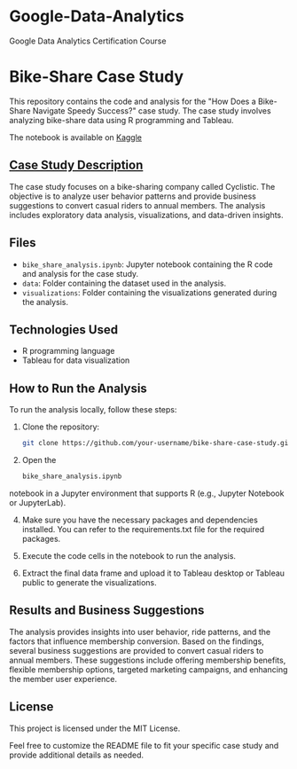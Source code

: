 # Google-Data-Analytics
Google Data Analytics Certification Course  

# Bike-Share Case Study

This repository contains the code and analysis for the "How Does a Bike-Share Navigate Speedy Success?" case study. The case study involves analyzing bike-share data using R programming and Tableau.

The notebook is available on [Kaggle](https://www.kaggle.com/code/vrmpiyush/capstone-case-study-in-r-tableau/notebook)

## [Case Study Description](bike_share_analysis.ipynb)

The case study focuses on a bike-sharing company called Cyclistic. The objective is to analyze user behavior patterns and provide business suggestions to convert casual riders to annual members. The analysis includes exploratory data analysis, visualizations, and data-driven insights.

## Files

- `bike_share_analysis.ipynb`: Jupyter notebook containing the R code and analysis for the case study.
- `data`: Folder containing the dataset used in the analysis.
- `visualizations`: Folder containing the visualizations generated during the analysis.

## Technologies Used

- R programming language
- Tableau for data visualization

## How to Run the Analysis

To run the analysis locally, follow these steps:

1. Clone the repository:

   ```bash
   git clone https://github.com/your-username/bike-share-case-study.git

2. Open the

      ```bash
      bike_share_analysis.ipynb
  notebook in a Jupyter environment that supports R (e.g., Jupyter Notebook or JupyterLab).

4. Make sure you have the necessary packages and dependencies installed. You can refer to the requirements.txt file for the required packages.

5. Execute the code cells in the notebook to run the analysis.
   
6. Extract the final data frame and upload it to Tableau desktop or Tableau public to generate the visualizations.

## Results and Business Suggestions
The analysis provides insights into user behavior, ride patterns, and the factors that influence membership conversion. Based on the findings, several business suggestions are provided to convert casual riders to annual members. These suggestions include offering membership benefits, flexible membership options, targeted marketing campaigns, and enhancing the member user experience.

## License
This project is licensed under the MIT License.  

Feel free to customize the README file to fit your specific case study and provide additional details as needed.

